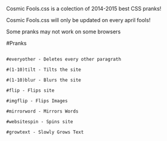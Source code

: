 Cosmic Fools.css is a colection of 2014-2015 best CSS pranks!

Cosmic Fools.css will only be updated on every april fools!

Some pranks may not work on some browsers

#Pranks

```

#everyother - Deletes every other paragrath

#(1-10)tilt - Tilts the site

#(1-10)blur - Blurs the site

#flip - Flips site

#imgflip - Flips Images

#mirrorword - Mirrors Words

#websitespin - Spins site

#growtext - Slowly Grows Text

```
